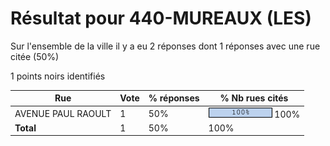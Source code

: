 # Résultat pour 440-MUREAUX (LES)

Sur l'ensemble de la ville il y a eu 2 réponses dont 1 réponses avec une rue citée (50%)

1 points noirs identifiés

| Rue | Vote | % réponses | % Nb rues cités|
|-----|------|------------|----------------|
| AVENUE PAUL RAOULT | 1 | 50% | <img src="../../img/bar_100.gif" />&nbsp;100%|
| **Total** | 1 | 50% | 100%|
